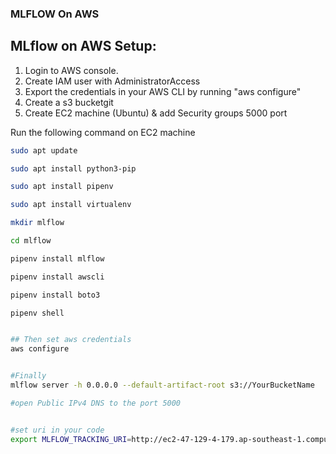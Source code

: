 ### MLFLOW On AWS

## MLflow on AWS Setup:

1. Login to AWS console.
2. Create IAM user with AdministratorAccess
3. Export the credentials in your AWS CLI by running "aws configure"
4. Create a s3 bucketgit 
5. Create EC2 machine (Ubuntu) & add Security groups 5000 port

Run the following command on EC2 machine
```bash
sudo apt update

sudo apt install python3-pip

sudo apt install pipenv

sudo apt install virtualenv

mkdir mlflow

cd mlflow

pipenv install mlflow

pipenv install awscli

pipenv install boto3

pipenv shell


## Then set aws credentials
aws configure


#Finally 
mlflow server -h 0.0.0.0 --default-artifact-root s3://YourBucketName

#open Public IPv4 DNS to the port 5000


#set uri in your code 
export MLFLOW_TRACKING_URI=http://ec2-47-129-4-179.ap-southeast-1.compute.amazonaws.com:5000/ ##See app.py line 18